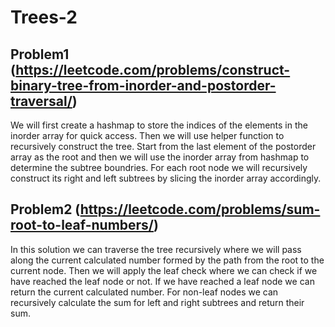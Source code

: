 # Trees-2

## Problem1 (https://leetcode.com/problems/construct-binary-tree-from-inorder-and-postorder-traversal/)

We will first create a hashmap to store the indices of the elements in the inorder array for quick access. Then we will use helper function to recursively construct the tree. Start from the last element of the postorder array as the root and then we will use the inorder array from hashmap to determine the subtree boundries. For each root node we will recursively construct its right and left subtrees by slicing the inorder array accordingly. 



## Problem2 (https://leetcode.com/problems/sum-root-to-leaf-numbers/)
   
In this solution we can traverse the tree recursively where we will pass along the current calculated number formed by the path from the root to the current node. Then we will apply the leaf check where we can check if we have reached the leaf node or not. If we have reached a leaf node we can return the current calculated number. For non-leaf nodes we can recursively calculate the sum for left and right subtrees and return their sum.